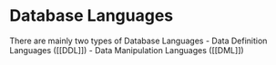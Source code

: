 # Database Languages

There are mainly two types of Database Languages
	- Data Definition Languages ([[DDL]])
	- Data Manipulation Languages ([[DML]])

